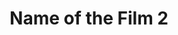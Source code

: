 ---
layout: post
title: Name of the Film 2
excerpt: hfueiow hfui hfuri huriehufiehu gifhrui gheru ihgure ihgruiej
image: /feature-images/carnival-of-souls.jpg
genre: Horror
---